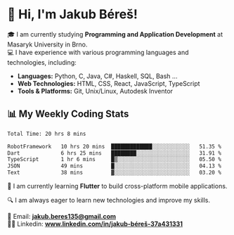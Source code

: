 # 👋 Hi, I'm Jakub Béreš!

🎓 I am currently studying **Programming and Application Development** at Masaryk University in Brno.  
💻 I have experience with various programming languages and technologies, including:  
   - **Languages:** Python, C, Java, C#, Haskell, SQL, Bash ...  
   - **Web Technologies:** HTML, CSS, React, JavaScript, TypeScript  
   - **Tools & Platforms:** Git, Unix/Linux, Autodesk Inventor

## 📊 My Weekly Coding Stats
<!--START_SECTION:waka-->

```txt
Total Time: 20 hrs 8 mins

RobotFramework   10 hrs 20 mins  █████████████░░░░░░░░░░░░   51.35 %
Dart             6 hrs 25 mins   ████████░░░░░░░░░░░░░░░░░   31.91 %
TypeScript       1 hr 6 mins     █▒░░░░░░░░░░░░░░░░░░░░░░░   05.50 %
JSON             49 mins         █░░░░░░░░░░░░░░░░░░░░░░░░   04.13 %
Text             38 mins         ▓░░░░░░░░░░░░░░░░░░░░░░░░   03.20 %
```

<!--END_SECTION:waka-->

🚀 I am currently learning **Flutter** to build cross-platform mobile applications.  

🔍 I am always eager to learn new technologies and improve my skills.  

📩 Email:        **jakub.beres135@gmail.com**  
🧑‍💻 Linkedin:     **www.linkedin.com/in/jakub-béreš-37a431331**


